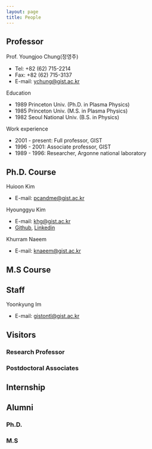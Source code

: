 ```yaml
---
layout: page
title: People
---
```


## Professor

Prof. Youngjoo Chung(정영주)

* Tel: +82 (62) 715-2214
* Fax: +82 (62) 715-3137
* E-mail: ychung@gist.ac.kr

Education

* 1989 Princeton Univ. (Ph.D. in Plasma Physics)
* 1985 Princeton Univ. (M.S. in Plasma Physics)
* 1982 Seoul National Univ. (B.S. in Physics)

Work experience

* 2001 - present: Full professor, GIST
* 1996 - 2001: Associate professor, GIST
* 1989 - 1996: Researcher, Argonne national laboratory

## Ph.D. Course

Huioon Kim

 * E-mail: pcandme@gist.ac.kr

Hyounggyu Kim

 * E-mail: [khg@gist.ac.kr](mailto:khg@gist.ac.kr)
 * [Github](http://github.com/hyounggyu), [Linkedin](http://www.linkedin.com/in/hyounggyu)

Khurram Naeem

 * E-mail: knaeem@gist.ac.kr

## M.S Course

## Staff

Yoonkyung Im

 * E-mail: gistontl@gist.ac.kr

## Visitors

### Research Professor

### Postdoctoral Associates

## Internship

## Alumni

### Ph.D.

### M.S
